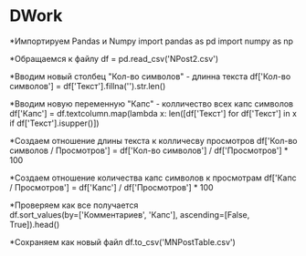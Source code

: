 # DWork

*Импортируем Pandas и Numpy 
import pandas as pd
import numpy as np

*Обращаемся к файлу
df = pd.read_csv('NPost2.csv')

*Вводим новый столбец "Кол-во символов" - длинна текста
df['Кол-во символов'] = df['Текст'].fillna('').str.len()

*Вводим новую переменную "Капс" - колличество всех капс символов
df['Капс'] = df.textcolumn.map(lambda x: len([df['Текст'] for df['Текст'] in x if df['Текст'].isupper()])

*Создаем отношение длины текста к колличесву просмотров
df['Кол-во символов / Просмотров'] = df['Кол-во символов'] / df['Просмотров'] * 100

*Создаем отношение количества капс символов к просмотрам
df['Капс / Просмотров'] = df['Капс'] / df['Просмотров'] * 100
  
*Проверяем как все получается                                           
df.sort_values(by=['Комментариев', 'Капс'], ascending=[False, True]).head()

*Сохраняем как новый файл
df.to_csv('MNPostTable.csv')
